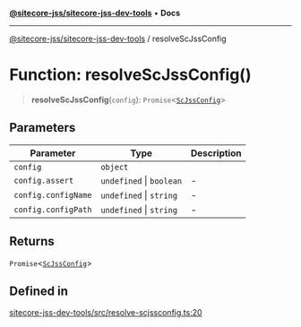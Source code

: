 [**@sitecore-jss/sitecore-jss-dev-tools**](../README.md) • **Docs**

***

[@sitecore-jss/sitecore-jss-dev-tools](../README.md) / resolveScJssConfig

# Function: resolveScJssConfig()

> **resolveScJssConfig**(`config`): `Promise`\<[`ScJssConfig`](../interfaces/ScJssConfig.md)\>

## Parameters

| Parameter | Type | Description |
| ------ | ------ | ------ |
| `config` | `object` |  |
| `config.assert` | `undefined` \| `boolean` | - |
| `config.configName` | `undefined` \| `string` | - |
| `config.configPath` | `undefined` \| `string` | - |

## Returns

`Promise`\<[`ScJssConfig`](../interfaces/ScJssConfig.md)\>

## Defined in

[sitecore-jss-dev-tools/src/resolve-scjssconfig.ts:20](https://github.com/Sitecore/jss/blob/50bf04579b0cca04c7059f30ccf34e73b26a07bf/packages/sitecore-jss-dev-tools/src/resolve-scjssconfig.ts#L20)
